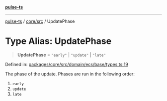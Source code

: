 [**pulse-ts**](../../../README.md)

***

[pulse-ts](../../../README.md) / [core/src](../README.md) / UpdatePhase

# Type Alias: UpdatePhase

> **UpdatePhase** = `"early"` \| `"update"` \| `"late"`

Defined in: [packages/core/src/domain/ecs/base/types.ts:19](https://github.com/jlehett/pulse-ts/blob/d786433c7cb88fe7c30a7029f46dff58815931cc/packages/core/src/domain/ecs/base/types.ts#L19)

The phase of the update. Phases are run in the following order:
1. `early`
2. `update`
3. `late`
